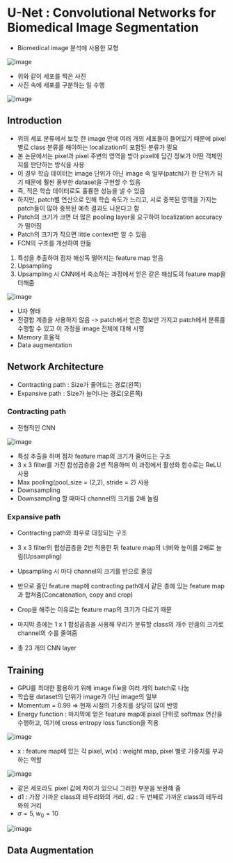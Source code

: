 # U-Net : Convolutional Networks for Biomedical Image Segmentation

- Biomedical image 분석에 사용한 모형

![image](https://user-images.githubusercontent.com/80622859/213976856-76a2eef2-6e00-4660-93ff-c6483686df6d.png)

- 위와 같이 세포를 찍은 사진
- 사진 속에 세포를 구분하는 일 수행

![image](https://user-images.githubusercontent.com/80622859/213976898-ccaab684-9d60-44f2-9c76-7b819775618c.png)

## Introduction

- 위의 세포 분류에서 보듯 한 image 안에 여러 개의 세포들이 들어있기 때문에 pixel 별로 class 분류를 해야하는 localization이 포함된 분류가 필요
- 본 논문에서는 pixel과 pixel 주변의 영역을 받아 pixel에 담긴 정보가 어떤 객체인지를 판단하는 방식을 사용
- 이 경우 학습 데이터는 image 단위가 아닌 image 속 일부(patch)가 한 단위가 되기 때문에 훨씬 풍부한 dataset을 구현할 수 있음
- 즉, 적은 학습 데이터로도 훌륭한 성능을 낼 수 있음
- 하지만, patch별 연산으로 인해 학습 속도가 느리고, 서로 중복된 영역을 가지는 patch들이 많아 중복된 예측 결과도 나온다고 함
- Patch의 크기가 크면 더 많은 pooling layer을 요구하여 localization accuracy가 떨어짐
- Patch의 크기가 작으면 little context만 알 수 있음
- FCN의 구조를 개선하여 만듦
1. 특성을 추출하여 점차 해상독 떨어지는 feature map 얻음
2. Upsampling
3. Upsampling 시 CNN에서 축소하는 과정에서 얻은 같은 해상도의 feature map을 더해줌

![image](https://user-images.githubusercontent.com/80622859/213977490-6981645e-b45c-467e-be56-4ed035708847.png)

- U자 형태
- 전결합 계층을 사용하지 않음 -> patch에서 얻은 정보만 가지고 patch에서 분류를 수행할 수 있고 이 과정을 image 전체에 대해 시행
- Memory 효율적
- Data augmentation

## Network Architecture

- Contracting path : Size가 줄어드는 경로(왼쪽)
- Expansive path : Size가 늘어나는 경로(오른쪽)

### Contracting path

- 전형적인 CNN

![image](https://user-images.githubusercontent.com/80622859/213978011-599fb1bd-d272-4194-9926-06fce55393d2.png)

- 특성 추출을 하며 점차 feature map의 크기가 줄어드는 구조
- 3 x 3 filter를 가진 합성곱층을 2번 적용하며 이 과정에서 활성화 함수로는 ReLU 사용
- Max pooling(pool_size = (2,2), stride = 2) 사용
- Downsampling
- Downsampling 할 때마다 channel의 크기를 2배 늘림

### Expansive path

- Contracting path와 좌우로 대칭되는 구조
- 3 x 3 filter의 합성곱층을 2번 적용한 뒤 feature map의 너비와 높이를 2배로 늘림(Upsampling)
- Upsampling 시 마다 channel의 크기를 반으로 줄임
- 반으로 줄인 feature map에 contracting path에서 같은 층에 있는 feature map과 합쳐줌(Concatenation, copy and crop)
- Crop을 해주는 이유로는 feature map의 크기가 다르기 때문
- 마지막 층에는 1 x 1 합성곱층을 사용해 우리가 분류할 class의 개수 만큼의 크기로 channel의 수를 줄여줌

- 총 23 개의 CNN layer 

## Training

- GPU를 최대한 활용하기 위해 image file을 여러 개의 batch로 나눔
- 학습용 dataset의 단위가 image가 아닌 image의 일부
- Momentum = 0.99 => 현재 시점의 가중치를 상당히 많이 반영
- Energy function : 마지막에 얻은 feature map에 pixel 단위로 softmax 연산을 수행하고, 여기에 cross entropy loss function을 적용

![image](https://user-images.githubusercontent.com/80622859/213978999-6776e304-620d-42ce-882d-2886e12a6797.png)

- x : feature map에 있는 각 pixel, w(x) : weight map, pixel 별로 가중치를 부과하는 역할

![image](https://user-images.githubusercontent.com/80622859/213979065-5b3556d6-d70f-4349-8bfc-62ac93e10d99.png)

- 같은 세포라도 pixel 값에 차이가 있으니 그러한 부분을 보완해 줌
- d1 : 가장 가까운 class의 테두리와의 거리, d2 : 두 번째로 가까운 class의 테두리와의 거리
- $\sigma = 5, w_0 = 10$

![image](https://user-images.githubusercontent.com/80622859/213979231-cdbfa6e5-f02e-4b15-8a3a-5e15f9861b51.png)

## Data Augmentation
